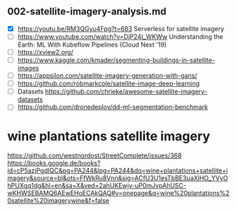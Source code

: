 ## 002-satellite-imagery-analysis.md

- [x] https://youtu.be/RM3QGyu4Fpg?t=683 Serverless for satellite imagery
- [ ] https://www.youtube.com/watch?v=DjP24I_WKWw Understanding the Earth: ML With Kubeflow Pipelines (Cloud Next '19)
- [ ] https://xview2.org/
- [ ] https://www.kaggle.com/kmader/segmenting-buildings-in-satellite-images
- [ ] https://appsilon.com/satellite-imagery-generation-with-gans/
- [ ] https://github.com/robmarkcole/satellite-image-deep-learning
- [ ] Datasets https://github.com/chrieke/awesome-satellite-imagery-datasets
- [ ] https://github.com/dronedeploy/dd-ml-segmentation-benchmark

# wine plantations satellite imagery

https://github.com/westnordost/StreetComplete/issues/368
https://books.google.de/books?id=cP5azjPgdIQC&pg=PA244&lpg=PA244&dq=wine+plantations+satellite+imagery&source=bl&ots=FfWkRu8Vnn&sig=ACfU3U1esTbBE3uaXiHO_YVyOhPUXgq1dg&hl=en&sa=X&ved=2ahUKEwjv-uP0mJvpAhUSC-wKHWSEBAMQ6AEwEHoECAkQAQ#v=onepage&q=wine%20plantations%20satellite%20imagerywine&f=false